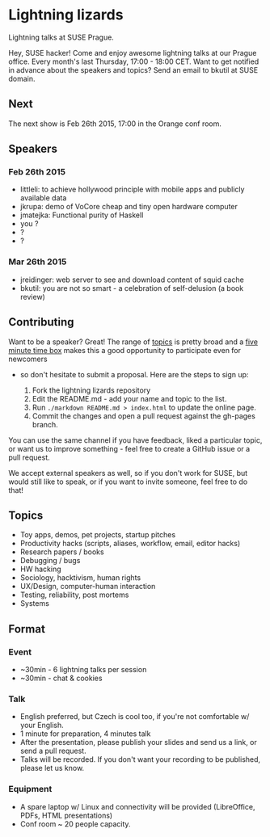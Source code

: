 <link rel="stylesheet" href="markdown.css"></link>

# Lightning lizards

Lightning talks at SUSE Prague.

Hey, SUSE hacker! Come and enjoy awesome lightning talks at our Prague office.
Every month's last Thursday, 17:00 - 18:00 CET. Want to get notified in advance
about the speakers and topics? Send an email to bkutil at SUSE domain.

## Next

The next show is Feb 26th 2015, 17:00 in the Orange conf room.

## Speakers

### Feb 26th 2015

 - littleli: to achieve hollywood principle with mobile apps and publicly available data
 - jkrupa: demo of VoCore cheap and tiny open hardware computer
 - jmatejka: Functional purity of Haskell
 - you ?
 - ?
 - ?

### Mar 26th 2015

 - jreidinger: web server to see and download content of squid cache
 - bkutil: you are not so smart - a celebration of self-delusion (a book review)


<h2><a name="contributing">Contributing</a></h2>

Want to be a speaker? Great! The range of [topics](#topics) is pretty broad and a [five
minute time box](#format) makes this a good opportunity to participate even for newcomers
- so don't hesitate to submit a proposal. Here are the steps to sign up:

  1. Fork the lightning lizards repository
  1. Edit the README.md - add your name and topic to the list.
  1. Run `./markdown README.md > index.html` to update the online page.
  1. Commit the changes and open a pull request against the gh-pages branch.

You can use the same channel if you have feedback, liked a particular topic, or
want us to improve something - feel free to create a GitHub issue or a pull
request.

We accept external speakers as well, so if you don't work for SUSE, but would
still like to speak, or if you want to invite someone, feel free to do that!

<h2><a name="topics">Topics</a></h2>

  - Toy apps, demos, pet projects, startup pitches
  - Productivity hacks (scripts, aliases, workflow, email, editor hacks)
  - Research papers / books
  - Debugging / bugs
  - HW hacking
  - Sociology, hacktivism, human rights
  - UX/Design, computer-human interaction
  - Testing, reliability, post mortems
  - Systems

<h2><a name="format">Format</a></h2>

### Event

  - ~30min - 6 lightning talks per session
  - ~30min - chat & cookies

### Talk

  - English preferred, but Czech is cool too, if you're not comfortable w/ your English.
  - 1 minute for preparation, 4 minutes talk
  - After the presentation, please publish your slides and send us a link, or send a pull request.
  - Talks will be recorded. If you don't want your recording to be published, please let us know.

### Equipment

  - A spare laptop w/ Linux and connectivity will be provided (LibreOffice, PDFs, HTML presentations)
  - Conf room ~ 20 people capacity.
